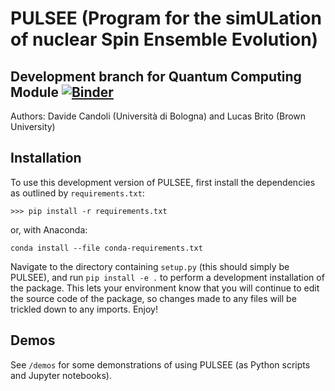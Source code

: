 # PULSEE (Program for the simULation of nuclear Spin Ensemble Evolution)
## Development branch for Quantum Computing Module [![Binder](https://mybinder.org/badge_logo.svg)](https://mybinder.org/v2/gh/lzawbrito/PULSEE/lbrito-quantum-computing?labpath=demos%2Fquantum_computing_demo.ipynb)
Authors: Davide Candoli (Università di Bologna) and Lucas Brito (Brown University)

## Installation
To use this development version of PULSEE, first install the dependencies as 
outlined by `requirements.txt`: 
```
>>> pip install -r requirements.txt
```

or, with Anaconda: 
```
conda install --file conda-requirements.txt
```

Navigate to the directory containing `setup.py` (this should simply be PULSEE), 
and run `pip install -e .` to perform a development installation of the package. 
This lets your environment know that you will continue to edit the source code 
of the package, so changes made to any files will be trickled down to any 
imports. Enjoy! 

## Demos
See `/demos` for some demonstrations of using PULSEE (as Python scripts and 
Jupyter notebooks).
